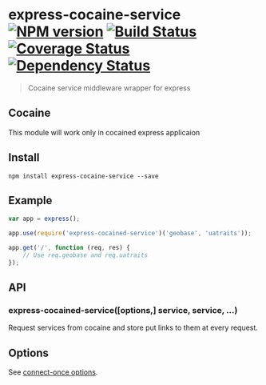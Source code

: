 # express-cocaine-service [![NPM version][npm-image]][npm-url] [![Build Status][travis-image]][travis-url] [![Coverage Status][coveralls-image]][coveralls-url] [![Dependency Status][depstat-image]][depstat-url]
> Cocaine service middleware wrapper for express

## Cocaine

This module will work only in cocained express applicaion

## Install

`npm install express-cocaine-service --save`

## Example

```js
var app = express();

app.use(require('express-cocained-service')('geobase', 'uatraits'));

app.get('/', function (req, res) {
	// Use req.geobase and req.uatraits
});
```

## API

### express-cocained-service([options,] service, service, ...)

Request services from cocaine and store put links to them at every request.

## Options

See [connect-once options](https://github.com/floatdrop/connect-once).

[npm-url]: https://npmjs.org/package/express-cocaine-service
[npm-image]: https://badge.fury.io/js/express-cocaine-service.png

[travis-url]: http://travis-ci.org/floatdrop/express-cocaine-service
[travis-image]: https://travis-ci.org/floatdrop/express-cocaine-service.png?branch=master

[coveralls-url]: https://coveralls.io/r/floatdrop/connect-once
[coveralls-image]: https://coveralls.io/repos/floatdrop/connect-once/badge.png

[depstat-url]: https://david-dm.org/floatdrop/express-cocaine-service
[depstat-image]: https://david-dm.org/floatdrop/express-cocaine-service.png?theme=shields.io
